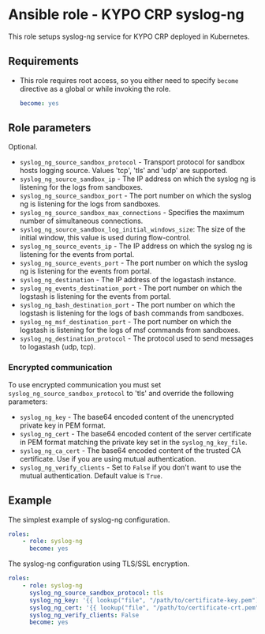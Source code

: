 # Ansible role - KYPO CRP syslog-ng

This role setups syslog-ng service for KYPO CRP deployed in Kubernetes.

## Requirements

* This role requires root access, so you either need to specify `become` directive as a global or while invoking the role.

    ```yml
    become: yes
    ```

## Role parameters

Optional.

* `syslog_ng_source_sandbox_protocol` - Transport protocol for sandbox hosts logging source. Values 'tcp', 'tls' and 'udp' are supported.
* `syslog_ng_source_sandbox_ip` - The IP address on which the syslog ng is listening for the logs from sandboxes.
* `syslog_ng_source_sandbox_port` - The port number on which the syslog ng is listening for the logs from sandboxes.
* `syslog_ng_source_sandbox_max_connections` - Specifies the maximum number of simultaneous connections.
* `syslog_ng_source_sandbox_log_initial_windows_size`: The size of the initial window, this value is used during flow-control.
* `syslog_ng_source_events_ip` - The IP address on which the syslog ng is listening for the events from portal.
* `syslog_ng_source_events_port` - The port number on which the syslog ng is listening for the events from portal.
* `syslog_ng_destination` - The IP address of the logastash instance.
* `syslog_ng_events_destination_port` - The port number on which the logstash is listening for the events from portal.
* `syslog_ng_bash_destination_port` - The port number on which the logstash is listening for the logs of bash commands from sandboxes.
* `syslog_ng_msf_destination_port` - The port number on which the logstash is listening for the logs of msf commands from sandboxes.
* `syslog_ng_destination_protocol` - The protocol used to send messages to logastash (udp, tcp).

### Encrypted communication

To use encrypted communication you must set `syslog_ng_source_sandbox_protocol` to 'tls' and override the following parameters:
* `syslog_ng_key` - The base64 encoded content of the unencrypted private key in PEM format.
* `syslog_ng_cert` - The base64 encoded content of the server certificate in PEM format matching the private key set in the `syslog_ng_key_file`.
* `syslog_ng_ca_cert` - The base64 encoded content of the trusted CA certificate. Use if you are using mutual authentication.
* `syslog_ng_verify_clients` - Set to `False` if you don't want to use the mutual authentication. Default value is `True`.

## Example

The simplest example of syslog-ng configuration.

```yml
roles:
    - role: syslog-ng
      become: yes
```

The syslog-ng configuration using TLS/SSL encryption.

```yml
roles:
    - role: syslog-ng
      syslog_ng_source_sandbox_protocol: tls
      syslog_ng_key: '{{ lookup("file", "/path/to/certificate-key.pem") | b64encode }}'
      syslog_ng_cert: '{{ lookup("file", "/path/to/certificate-crt.pem") | b64encode }}'
      syslog_ng_verify_clients: False
      become: yes
```
